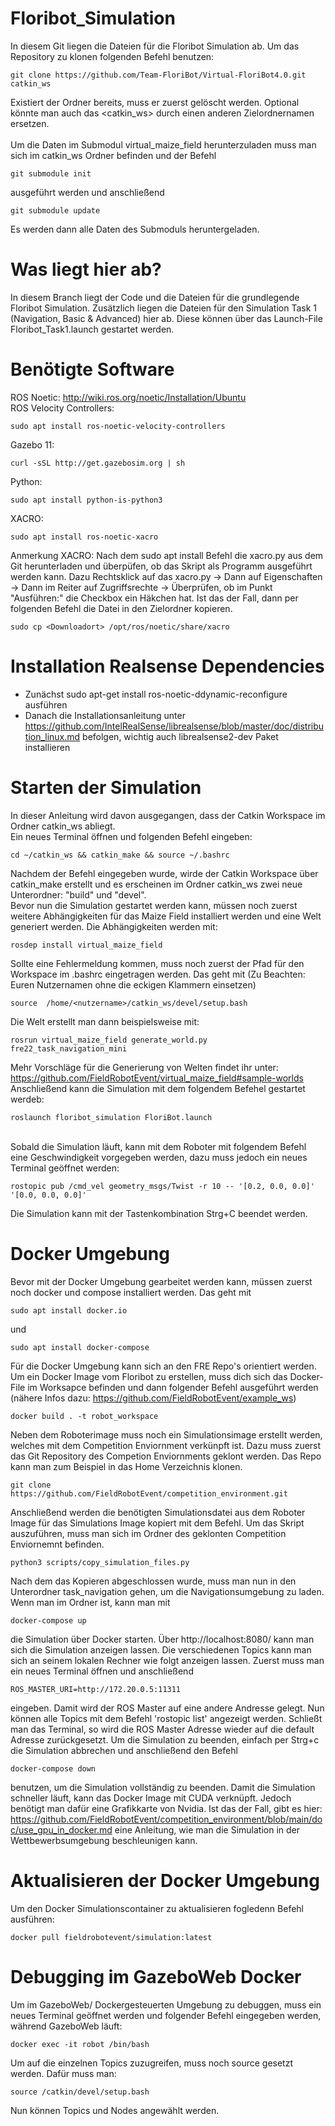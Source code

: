 # Floribot_Simulation

In diesem Git liegen die Dateien für die Floribot Simulation ab.
Um das Repository zu klonen folgenden Befehl benutzen:

    git clone https://github.com/Team-FloriBot/Virtual-FloriBot4.0.git catkin_ws

Existiert der Ordner bereits, muss er zuerst gelöscht werden. Optional könnte man auch das <catkin_ws> durch einen anderen Zielordnernamen ersetzen.<br>
<br>
Um die Daten im Submodul virtual_maize_field herunterzuladen muss man sich im catkin_ws Ordner befinden und der Befehl

    git submodule init
    
ausgeführt werden und anschließend

    git submodule update
    
Es werden dann alle Daten des Submoduls heruntergeladen. 

# Was liegt hier ab?
In diesem Branch liegt der Code und die Dateien für die grundlegende Floribot Simulation. Zusätzlich liegen die Dateien für den Simulation Task 1 (Navigation, Basic & Advanced) hier ab. Diese können über das Launch-File Floribot_Task1.launch gestartet werden. 

# Benötigte Software
ROS Noetic: http://wiki.ros.org/noetic/Installation/Ubuntu <br>
ROS Velocity Controllers: 

    sudo apt install ros-noetic-velocity-controllers
    
Gazebo 11: 

    curl -sSL http://get.gazebosim.org | sh
    
Python: 

    sudo apt install python-is-python3
    
XACRO:

    sudo apt install ros-noetic-xacro
    
Anmerkung XACRO: Nach dem sudo apt install Befehl die xacro.py aus dem Git herunterladen und überpüfen, ob das Skript als Programm ausgeführt werden kann. Dazu Rechtsklick auf das xacro.py -> Dann auf Eigenschaften -> Dann im Reiter auf Zugriffsrechte ->  Überprüfen, ob im Punkt "Ausführen:" die Checkbox ein Häkchen hat. Ist das der Fall, dann per folgenden Befehl die Datei in den Zielordner kopieren.

    sudo cp <Downloadort> /opt/ros/noetic/share/xacro 

# Installation Realsense Dependencies

-	Zunächst sudo apt-get install ros-noetic-ddynamic-reconfigure ausführen
-	Danach die Installationsanleitung unter https://github.com/IntelRealSense/librealsense/blob/master/doc/distribution_linux.md befolgen, wichtig auch librealsense2-dev Paket installieren

# Starten der Simulation
In dieser Anleitung wird davon ausgegangen, dass der Catkin Workspace im Ordner catkin_ws abliegt. <br>
Ein neues Terminal öffnen und folgenden Befehl eingeben:

    cd ~/catkin_ws && catkin_make && source ~/.bashrc 

Nachdem der Befehl eingegeben wurde, wirde der Catkin Workspace über catkin_make erstellt und es erscheinen im Ordner catkin_ws zwei neue Unterordner: "build" und "devel". <br>
Bevor nun die Simulation gestartet werden kann, müssen noch zuerst weitere Abhängigkeiten für das Maize Field installiert werden und eine Welt generiert werden. Die Abhängigkeiten werden mit:

    rosdep install virtual_maize_field
    
Sollte eine Fehlermeldung kommen, muss noch zuerst der Pfad für den Workspace im .bashrc eingetragen werden. Das geht mit (Zu Beachten: Euren Nutzernamen ohne die eckigen Klammern einsetzen)

    source  /home/<nutzername>/catkin_ws/devel/setup.bash 
 
Die Welt erstellt man dann beispielsweise mit:

    rosrun virtual_maize_field generate_world.py fre22_task_navigation_mini

Mehr Vorschläge für die Generierung von Welten findet ihr unter: https://github.com/FieldRobotEvent/virtual_maize_field#sample-worlds
<br>
Anschließend kann die Simulation mit dem folgendem Befehel gestartet werdeb:

    roslaunch floribot_simulation FloriBot.launch 

<br>
Sobald die Simulation läuft, kann mit dem Roboter mit folgendem Befehl eine Geschwindigkeit vorgegeben werden, dazu muss jedoch ein neues Terminal geöffnet werden: 

    rostopic pub /cmd_vel geometry_msgs/Twist -r 10 -- '[0.2, 0.0, 0.0]' '[0.0, 0.0, 0.0]' 
    
Die Simulation kann mit der Tastenkombination Strg+C beendet werden. 

# Docker Umgebung
Bevor mit der Docker Umgebung gearbeitet werden kann, müssen zuerst noch docker und compose installiert werden. Das geht mit 

    sudo apt install docker.io
    
und 

    sudo apt install docker-compose

Für die Docker Umgebung kann sich an den FRE Repo's orientiert werden. Um ein Docker Image vom Floribot zu erstellen, muss dich sich das Docker-File im Worksapce befinden und dann folgender Befehl ausgeführt werden (nähere Infos dazu: https://github.com/FieldRobotEvent/example_ws)

    docker build . -t robot_workspace

Neben dem Roboterimage muss noch ein Simulationsimage erstellt werden, welches mit dem Competition Enviornment verkünpft ist. Dazu muss zuerst das Git Repository des Competion Enviornments geklont werden. Das Repo kann man zum Beispiel in das Home Verzeichnis klonen.

    git clone https://github.com/FieldRobotEvent/competition_environment.git
    
Anschließend werden die benötigten Simulationsdatei aus dem Roboter Image für das Simulations Image kopiert mit dem Befehl. Um das Skript auszuführen, muss man sich im Ordner des geklonten Competition Enviornemnt befinden.

    python3 scripts/copy_simulation_files.py
    
Nach dem das Kopieren abgeschlossen wurde, muss man nun in den Unterordner task_navigation gehen, um die Navigationsumgebung zu laden. Wenn man im Ordner ist, kann man mit

    docker-compose up
    
die Simulation über Docker starten. Über http://localhost:8080/ kann man sich die Simulation anzeigen lassen. Die verschiedenen Topics kann man sich an seinem lokalen Rechner wie folgt anzeigen lassen. Zuerst muss man ein neues Terminal öffnen und anschließend 

    ROS_MASTER_URI=http://172.20.0.5:11311
    
eingeben. Damit wird der ROS Master auf eine andere Andresse gelegt. Nun können alle Topics mit dem Befehl 'rostopic list' angezeigt werden. Schließt man das Terminal, so wird die ROS Master Adresse wieder auf die default Adresse zurückgesetzt. Um die Simulation zu beenden, einfach per Strg+c die Simulation abbrechen und anschließend den Befehl

    docker-compose down
    
benutzen, um die Simulation vollständig zu beenden. Damit die Simulation schneller läuft, kann das Docker Image mit CUDA verknüpft. Jedoch benötigt man dafür eine Grafikkarte von Nvidia. Ist das der Fall, gibt es hier: https://github.com/FieldRobotEvent/competition_environment/blob/main/doc/use_gpu_in_docker.md eine Anleitung, wie man die Simulation in der Wettbewerbsumgebung beschleunigen kann. 

# Aktualisieren der Docker Umgebung
Um den Docker Simulationscontainer zu aktualisieren fogledenn Befehl ausführen: 

    docker pull fieldrobotevent/simulation:latest
    
# Debugging im GazeboWeb Docker 
Um im GazeboWeb/ Dockergesteuerten Umgebung zu debuggen, muss ein neues Terminal geöffnet werden und folgender Befehl eingegeben werden, während GazeboWeb läuft:

    docker exec -it robot /bin/bash
    
Um auf die einzelnen Topics zuzugreifen, muss noch source gesetzt werden. Dafür muss man:

    source /catkin/devel/setup.bash
    
Nun können Topics und Nodes angewählt werden.
